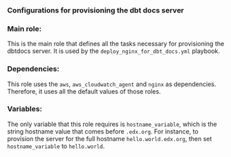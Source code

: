 ### Configurations for provisioning the dbt docs server

### Main role:
This is the main role that defines all the tasks necessary for provisioning the dbtdocs server. It is used by the `deploy_nginx_for_dbt_docs.yml` playbook.

### Dependencies:
This role uses the `aws`, `aws_cloudwatch_agent` and `nginx` as dependencies. Therefore, it uses all the default values of those roles.

### Variables:
The only variable that this role requires is `hostname_variable`, which is the string hostname value that comes before `.edx.org`. For instance, to provision the server for the full hostname `hello.world.edx.org`, then set `hostname_variable` to `hello.world`.
